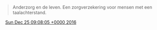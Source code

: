 > Anderzorg en de leven\. Een zorgverzekering voor mensen met een taalachterstand\.

<img src="../../media/tweet.ico" width="12" /> [Sun Dec 25 09:08:05 +0000 2016](https://twitter.com/DromerDenker/status/812948016265129985)